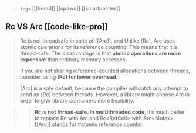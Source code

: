 
> `tags` [[thread]] [[spawn]] [[smartpointer]]



## Rc VS Arc [[code-like-pro]]

> Rc is not threadsafe in spite of [[Arc]], and Unlike [Rc<T>], Arc<T> uses atomic operations for its reference counting. This means that it is thread-safe. The disadvantage is that **atomic operations are more expensive** than ordinary memory accesses. 
> 
>If you are not sharing reference-counted allocations between threads, consider using **[Rc<T>] for lower overhead**.
>
>[Arc<T>] is a safe default, because the compiler will catch any attempt to send an [Rc<T>] between threads. However, a library might choose Arc<T> in order to give library consumers more flexibility.

> > **Rc<T> is not thread-safe. In multithreaded code**, it’s much better to replace Rc<T> with Arc<T> and Rc<RefCell<T>> with Arc<Mutex<T>>. [[Arc]] stands for #atomic reference counter.